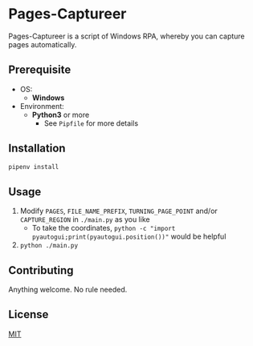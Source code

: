 # Pages-Captureer

Pages-Captureer is a script of Windows RPA, whereby you can capture pages automatically.

## Prerequisite

- OS:
  - **Windows**
- Environment:
  - **Python3** or more
    - See `Pipfile` for more details

## Installation

```bash
pipenv install
```

## Usage
1. Modify `PAGES`, `FILE_NAME_PREFIX`, `TURNING_PAGE_POINT` and/or `CAPTURE_REGION` in `./main.py` as you like
    - To take the coordinates, `python -c "import pyautogui;print(pyautogui.position())"` would be helpful
1. `python ./main.py`

## Contributing

Anything welcome. No rule needed.

## License

[MIT](/LICENSE)